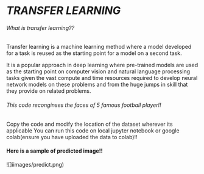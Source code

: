  # ***TRANSFER LEARNING***
 ###### What is transfer learning??
Transfer learning is a machine learning method where a model developed for a task is reused as the starting point for a model on a second task.

It is a popular approach in deep learning where pre-trained models are used as the starting point on computer vision and natural language processing tasks given the vast compute and time resources required to develop neural network models on these problems and from the huge jumps in skill that they provide on related problems.


###### *This code reconginses the faces of 5 famous football player!!*
Copy the code and modify the location of the dataset wherever its applicable 
You can run this code on local jupyter notebook or google colab(ensure you have uploaded the data to colab)!!



#### Here is a sample of predicted image!!
![]iimages/predict.png)
